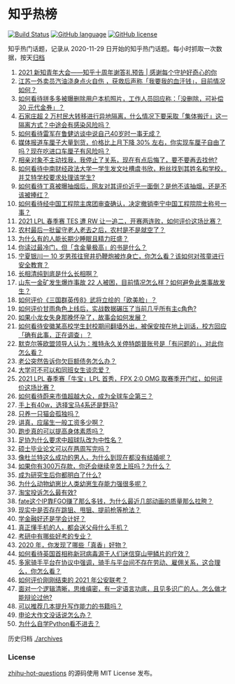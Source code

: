 # 知乎热榜
[![Build Status](https://github.com/ToWeLong/zhihu-hot-questions/workflows/CI/badge.svg)](https://github.com/ToWeLong/zhihu-hot-questions/actions)
[![GitHub language](https://img.shields.io/badge/language-golang-orange.svg)](https://golang.org/)
[![GitHub license](https://img.shields.io/github/license/ToWeLong/zhihu-hot-questions)](https://github.com/ToWeLong/zhihu-hot-questions/blob/main/LICENSE)

知乎热门话题，记录从 2020-11-29 日开始的知乎热门话题。每小时抓取一次数据，按天[归档](./archives)

<!-- BEGIN -->

1. [2021 新知青年大会——知乎十周年谢答礼预告 | 感谢每个守护好奇心的你](https://www.zhihu.com/question/343727113)
1. [江苏一外卖员汽油浇身点火自伤 ，获救后声称「我要我的血汗钱」，目前情况如何？](https://www.zhihu.com/question/438920061)
1. [如何看待拼多多被曝删除用户本机照片，工作人员回应称：「没删除，可补偿 30 元代金券」？](https://www.zhihu.com/question/439032711)
1. [石家庄超 2 万村民大转移进行异地隔离，什么情况下要采取「集体搬迁」这一隔离方式？中途会有感染风险吗？](https://www.zhihu.com/question/438979882)
1. [如何看待雷军在鲁健访谈中说自己40岁时一事无成？](https://www.zhihu.com/question/438675088)
1. [媒体报道车厘子大量到货，价格比上月下降 30% 左右，你实现车厘子自由了吗？现在吃进口车厘子有风险吗？](https://www.zhihu.com/question/438978132)
1. [相亲对象不主动找我，我停止了关系，现在有点后悔了，要不要再去找他?](https://www.zhihu.com/question/437360843)
1. [如何看待中南财经政法大学一学生发文吐槽虞书欣，粉丝找到其姓名和学校，并艾特学校要求处理该学生?](https://www.zhihu.com/question/439096316)
1. [如何看待丁真被曝抽烟后，网友对其评价近乎一面倒？是他不该抽烟，还是不该被捧红？](https://www.zhihu.com/question/438924016)
1. [如何看待经中国工程院主席团审查确认，决定撤销李宁中国工程院院士称号一事？](https://www.zhihu.com/question/438938909)
1. [2021 LPL 春季赛 TES 遭 RW 让一追二，开赛两连败，如何评价这场比赛？](https://www.zhihu.com/question/439080380)
1. [农村最后一批留守老人老去之后，农村是不是就空了？](https://www.zhihu.com/question/367018216)
1. [为什么有的人能长期少睡眠且精力旺盛？](https://www.zhihu.com/question/27087016)
1. [你读过最冷门，但「含金量极高」的书是什么？](https://www.zhihu.com/question/438708854)
1. [宁夏银川一 10 岁男孩往窨井扔鞭炮被炸身亡，你怎么看？该如何对孩童进行安全教育？](https://www.zhihu.com/question/439028513)
1. [长相清纯到底是什么长相啊？](https://www.zhihu.com/question/46205622)
1. [山东一金矿发生爆炸事故 22 人被困，目前情况怎么样？如何避免此类事故发生？](https://www.zhihu.com/question/438975892)
1. [如何评价《三国群英传8》武将立绘的「欧美脸」？](https://www.zhihu.com/question/429500855)
1. [如何评价甘雨角色上线后，实战数据碾压了当前几乎所有主c角色?](https://www.zhihu.com/question/439073991)
1. [如果小龙女失身那晚怀孕了，故事会如何发展？](https://www.zhihu.com/question/423552845)
1. [如何看待安徽某高校学生封校期间翻墙外出，被保安按在地上训话，校方回应「确有此事，正在调查」？](https://www.zhihu.com/question/438979470)
1. [默克尔等欧盟领导人认为：推特永久关停特朗普账号是「有问题的」，对此你怎么看？](https://www.zhihu.com/question/438998571)
1. [老公突然告诉你欠巨额债务怎么办？](https://www.zhihu.com/question/279623029)
1. [大学可不可以和同班女生谈恋爱？](https://www.zhihu.com/question/427136906)
1. [2021 LPL 春季赛「牛宝」LPL 首秀，FPX 2:0 OMG 取赛季开门红，如何评价这场比赛？](https://www.zhihu.com/question/439046002)
1. [如何看待蔚来市值超越大众，成为全球车企第三？](https://www.zhihu.com/question/439017431)
1. [手上有40w，选择宝马4系还是野马?](https://www.zhihu.com/question/438685539)
1. [只养一只猫会孤独吗？](https://www.zhihu.com/question/436017596)
1. [讲真，应届生一般工资多少啊？](https://www.zhihu.com/question/58570383)
1. [跑步真的可以提高身体素质吗？](https://www.zhihu.com/question/438029437)
1. [足协为什么要求中超球队改为中性名？](https://www.zhihu.com/question/437943879)
1. [硕士毕业论文可以在两周写完吗？](https://www.zhihu.com/question/434316387)
1. [像杜兰特这么成功的男人，为什么到现在都没有结婚呢？](https://www.zhihu.com/question/360457966)
1. [如果你有300万存款，你还会继续辛苦上班吗？为什么？](https://www.zhihu.com/question/426065915)
1. [成为研究生后你都明白了什么?](https://www.zhihu.com/question/312709782)
1. [为什么动物幼崽比人类幼崽生存能力强很多呢？](https://www.zhihu.com/question/430163010)
1. [淘宝投诉怎么最有效?](https://www.zhihu.com/question/355689121)
1. [fate这个IP靠FGO赚了那么多钱，为什么最近几部动画的质量那么拉胯？](https://www.zhihu.com/question/438779467)
1. [现实中是否存在跳狙、甩狙、提前枪等枪法？](https://www.zhihu.com/question/438863631)
1. [学金融好还是学会计好？](https://www.zhihu.com/question/309626567)
1. [真正懂手机的人，都会送父母什么手机？](https://www.zhihu.com/question/437321288)
1. [考研中有哪些好考的专业？](https://www.zhihu.com/question/347306049)
1. [2020 年，你发现了哪些「真香」好物？](https://www.zhihu.com/question/439019190)
1. [如何看待英国首相称新冠病毒源于人们迷信穿山甲鳞片的疗效？](https://www.zhihu.com/question/439073939)
1. [多家骑手平台在协议中强调，骑手与平台间不存在劳动、雇佣关系，这合理么，你怎么看？](https://www.zhihu.com/question/438986661)
1. [如何评价刚刚结束的 2021 年公安联考？](https://www.zhihu.com/question/438698303)
1. [面对一个逻辑清晰，思维缜密，有一定语言功底，且见多识广的人。怎么做才能辩论过他?](https://www.zhihu.com/question/438670571)
1. [可以推荐几本提升写作能力的书籍吗？](https://www.zhihu.com/question/433136061)
1. [申论大作文没话说怎么办？](https://www.zhihu.com/question/379824583)
1. [为什么自学Python看不进去？](https://www.zhihu.com/question/60402355)

<!-- END -->

历史归档 [./archives](./archives)


### License
[zhihu-hot-questions](https://github.com/towelong/zhihu-hot-questions) 的源码使用 MIT License 发布。